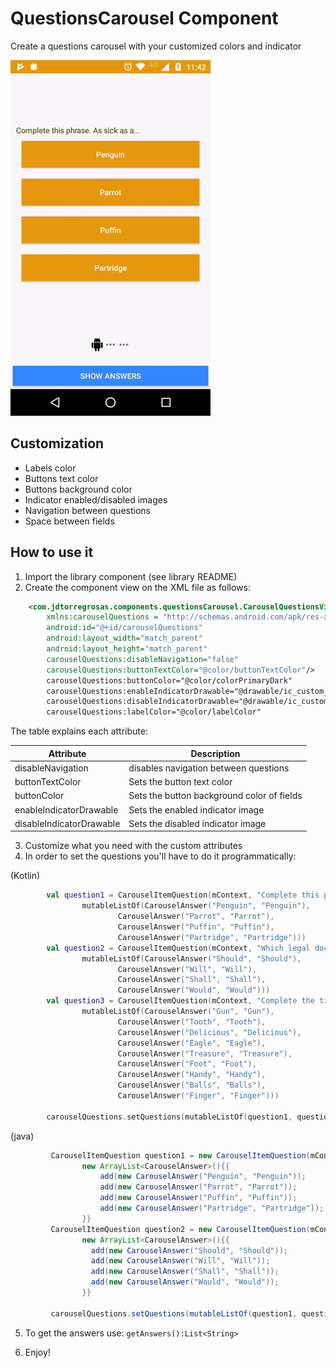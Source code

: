 # QuestionsCarousel Component
Create a questions carousel with your customized colors and indicator

![questionsCarousel gif preview](./questionsCarousel.gif)
## Customization
- Labels color
- Buttons text color
- Buttons background color
- Indicator enabled/disabled images
- Navigation between questions
- Space between fields

## How to use it
1. Import the library component (see library README)
2. Create the component view on the XML file as follows:
```xml
    <com.jdtorregrosas.components.questionsCarousel.CarouselQuestionsView
        xmlns:carouselQuestions = "http://schemas.android.com/apk/res-auto"
        android:id="@+id/carouselQuestions"
        android:layout_width="match_parent"
        android:layout_height="match_parent"
        carouselQuestions:disableNavigation="false"
        carouselQuestions:buttonTextColor="@color/buttonTextColor"/>
        carouselQuestions:buttonColor="@color/colorPrimaryDark"
        carouselQuestions:enableIndicatorDrawable="@drawable/ic_custom_indicator_enabled"
        carouselQuestions:disableIndicatorDrawable="@drawable/ic_custom_indicator_disabled"
        carouselQuestions:labelColor="@color/labelColor"
```

The table explains each attribute:

|     Attribute                |           Description                       |
| ---------------------------- | ------------------------------------------- |
| disableNavigation            | disables navigation between questions       |
| buttonTextColor              | Sets the button text color                  |
| buttonColor                  | Sets the button background color of fields  |
| enableIndicatorDrawable      | Sets the enabled indicator image            |
| disableIndicatorDrawable     | Sets the disabled indicator image           |

3. Customize what you need with the custom attributes
4. In order to set the questions you'll have to do it programmatically:

(Kotlin)
```kotlin
        val question1 = CarouselItemQuestion(mContext, "Complete this phrase. As sick as a...",
                mutableListOf(CarouselAnswer("Penguin", "Penguin"),
                        CarouselAnswer("Parrot", "Parrot"),
                        CarouselAnswer("Puffin", "Puffin"),
                        CarouselAnswer("Partridge", "Partridge")))
        val question2 = CarouselItemQuestion(mContext, "Which legal document states a person's wishes regarding the disposal of their property after death?",
                mutableListOf(CarouselAnswer("Should", "Should"),
                        CarouselAnswer("Will", "Will"),
                        CarouselAnswer("Shall", "Shall"),
                        CarouselAnswer("Would", "Would")))
        val question3 = CarouselItemQuestion(mContext, "Complete the title of the James Bond film The Man With The Golden...",
                mutableListOf(CarouselAnswer("Gun", "Gun"),
                        CarouselAnswer("Tooth", "Tooth"),
                        CarouselAnswer("Delicious", "Delicious"),
                        CarouselAnswer("Eagle", "Eagle"),
                        CarouselAnswer("Treasure", "Treasure"),
                        CarouselAnswer("Foot", "Foot"),
                        CarouselAnswer("Handy", "Handy"),
                        CarouselAnswer("Balls", "Balls"),
                        CarouselAnswer("Finger", "Finger")))

        carouselQuestions.setQuestions(mutableListOf(question1, question2, question3))
```
(java)
```java
         CarouselItemQuestion question1 = new CarouselItemQuestion(mContext, "Complete this phrase. As sick as a...",
                new ArrayList<CarouselAnswer>(){{
                    add(new CarouselAnswer("Penguin", "Penguin"));
                    add(new CarouselAnswer("Parrot", "Parrot"));
                    add(new CarouselAnswer("Puffin", "Puffin"));
                    add(new CarouselAnswer("Partridge", "Partridge"));
                }}
         CarouselItemQuestion question2 = new CarouselItemQuestion(mContext, "Which legal document states a person's wishes regarding the disposal of their property after death?",
                new ArrayList<CarouselAnswer>(){{
                  add(new CarouselAnswer("Should", "Should"));
                  add(new CarouselAnswer("Will", "Will"));
                  add(new CarouselAnswer("Shall", "Shall"));
                  add(new CarouselAnswer("Would", "Would"));
                }}

         carouselQuestions.setQuestions(mutableListOf(question1, question2))
```

5. To get the answers use: ```getAnswers():List<String>```

6. Enjoy!


